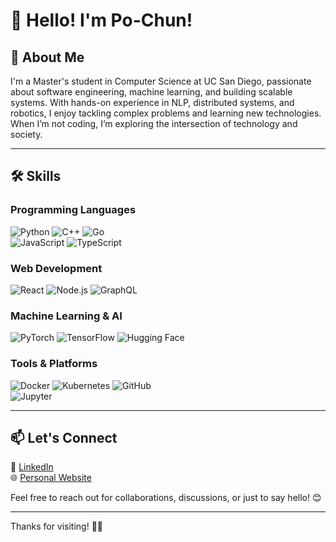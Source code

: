 # 👋 Hello! I'm Po-Chun!

## 🌟 About Me  
I'm a Master's student in Computer Science at UC San Diego, passionate about software engineering, machine learning, and building scalable systems. With hands-on experience in NLP, distributed systems, and robotics, I enjoy tackling complex problems and learning new technologies. When I’m not coding, I’m exploring the intersection of technology and society.  

---

## 🛠️ Skills  

### Programming Languages  
![Python](https://img.shields.io/badge/Python-3776AB?style=flat&logo=python&logoColor=white) 
![C++](https://img.shields.io/badge/C++-00599C?style=flat&logo=c%2B%2B&logoColor=white) 
![Go](https://img.shields.io/badge/Go-00ADD8?style=flat&logo=go&logoColor=white)  
![JavaScript](https://img.shields.io/badge/JavaScript-F7DF1E?style=flat&logo=javascript&logoColor=black) 
![TypeScript](https://img.shields.io/badge/TypeScript-007ACC?style=flat&logo=typescript&logoColor=white)

### Web Development  
![React](https://img.shields.io/badge/React-61DAFB?style=flat&logo=react&logoColor=black) 
![Node.js](https://img.shields.io/badge/Node.js-339933?style=flat&logo=node.js&logoColor=white) 
![GraphQL](https://img.shields.io/badge/GraphQL-E10098?style=flat&logo=graphql&logoColor=white)

### Machine Learning & AI  
![PyTorch](https://img.shields.io/badge/PyTorch-EE4C2C?style=flat&logo=pytorch&logoColor=white) 
![TensorFlow](https://img.shields.io/badge/TensorFlow-FF6F00?style=flat&logo=tensorflow&logoColor=white) 
![Hugging Face](https://img.shields.io/badge/HuggingFace-FCBB6D?style=flat&logo=huggingface&logoColor=white)

### Tools & Platforms  
![Docker](https://img.shields.io/badge/Docker-2496ED?style=flat&logo=docker&logoColor=white) 
![Kubernetes](https://img.shields.io/badge/Kubernetes-326CE5?style=flat&logo=kubernetes&logoColor=white) 
![GitHub](https://img.shields.io/badge/GitHub-181717?style=flat&logo=github&logoColor=white)  
![Jupyter](https://img.shields.io/badge/Jupyter-F37626?style=flat&logo=jupyter&logoColor=white)

---

## 📫 Let's Connect  
💼 [LinkedIn](https://linkedin.com/in/yourprofile)  
🌐 [Personal Website](https://yourwebsite.com)  


Feel free to reach out for collaborations, discussions, or just to say hello! 😊

---

Thanks for visiting! 🚀✨
